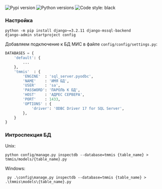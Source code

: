 ![Pypi version](https://img.shields.io/pypi/v/django-tmmis.svg)
![Python versions](https://img.shields.io/pypi/pyversions/django-tmmis)
![Code style: black](https://img.shields.io/badge/code%20style-black-000000.svg)

### Настройка

```shell
python -m pip install django~=3.2.11 django-mssql-backend
django-admin startproject config
```

Добавляем подключение к БД МИС в файле `config/config/settings.py`:
```python
DATABASES = {
    'default': {
        ...
    },
    'tmmis'  : {
        'ENGINE'  : 'sql_server.pyodbc',
        'NAME'    : 'ИМЯ БД',
        'USER'    : 'sa',
        'PASSWORD': 'ПАРОЛЬ К БД',
        'HOST'    : 'АДРЕС СЕРВЕРА',
        'PORT'    : 1433,
        'OPTIONS' : {
            'driver': 'ODBC Driver 17 for SQL Server',
        },
    }
}
```

### Интроспекция БД

Unix:
```shell script
python config/manage.py inspectdb --database=tmmis {table_name} > tmmis/models/{table_name}.py
```

Windows:
```shell script
 py .\config\manage.py inspectdb --database=tmmis {table_name} > .\tmmis\models\{table_name}.py
```
